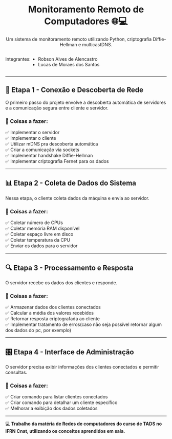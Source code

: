 <div align="center">
  <h1>Monitoramento Remoto de Computadores 🌐💻</h1> 
  <p>Um sistema de monitoramento remoto utilizando Python, criptografia Diffie-Hellman e multicastDNS.</p>
</div>

<div style = "display:flex"> 
    <p>Integrantes: </p>
    <ul>
      <li>Robson Alves de Alencastro</li>
      <li>Lucas de Moraes dos Santos</li>
    </ul>
  </div>

---

## 🚀 Etapa 1 - Conexão e Descoberta de Rede  
O primeiro passo do projeto envolve a descoberta automática de servidores e a comunicação segura entre cliente e servidor.

### 📌 Coisas a fazer:
✅ Implementar o servidor  
✅ Implementar o cliente  
✅ Utilizar mDNS pra descoberta automática  
✅ Criar a comunicação via sockets  
✅ Implementar handshake Diffie-Hellman  
✅ Implementar criptografia Fernet para os dados  

---

## 📊 Etapa 2 - Coleta de Dados do Sistema  
Nessa etapa, o cliente coleta dados da máquina e  envia ao servidor.

### 📌 Coisas a fazer:
✅ Coletar número de CPUs  
✅ Coletar memória RAM disponível  
✅ Coletar espaço livre em disco  
✅ Coletar temperatura da CPU  
✅ Enviar os dados para o servidor  

---

## 🔍 Etapa 3 - Processamento e Resposta  
O servidor recebe os dados dos clientes e responde.

### 📌 Coisas a fazer:
✅ Armazenar dados dos clientes conectados  
✅ Calcular a média dos valores recebidos  
✅ Retornar resposta criptografada ao cliente  
✅ Implementar tratamento de erros(caso não seja possível retornar algum dos dados do pc, por exemplo)  

---

## 🎛️ Etapa 4 - Interface de Administração  
O servidor precisa exibir informações dos clientes conectados e permitir consultas.

### 📌 Coisas a fazer:
✅ Criar comando para listar clientes conectados  
✅ Criar comando para detalhar um cliente específico  
✅ Melhorar a exibição dos dados coletados  

---

💻 **Trabalho da matéria de Redes de computadores do curso de TADS no IFRN Cnat, utilizando os conceitos aprendidos em sala.**
